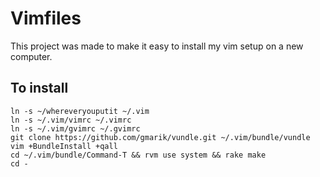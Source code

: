 # Vimfiles

This project was made to make it easy to install my vim setup on a new computer.

## To install

    ln -s ~/whereveryouputit ~/.vim
    ln -s ~/.vim/vimrc ~/.vimrc
    ln -s ~/.vim/gvimrc ~/.gvimrc
    git clone https://github.com/gmarik/vundle.git ~/.vim/bundle/vundle
    vim +BundleInstall +qall
    cd ~/.vim/bundle/Command-T && rvm use system && rake make
    cd -
